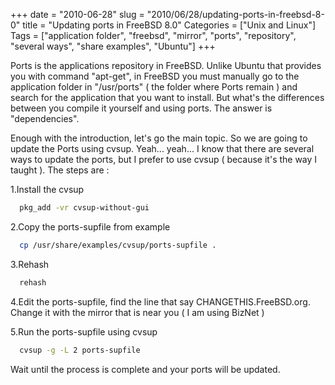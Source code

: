+++
date = "2010-06-28"
slug = "2010/06/28/updating-ports-in-freebsd-8-0"
title = "Updating ports in FreeBSD 8.0"
Categories = ["Unix and Linux"]
Tags = ["application folder", "freebsd", "mirror", "ports", "repository", "several ways", "share examples", "Ubuntu"]
+++

Ports is the applications repository in FreeBSD. Unlike Ubuntu that provides you with command "apt-get", in FreeBSD you must manually go to the application folder in "/usr/ports" ( the folder where Ports remain ) and search for the application that you want to install. But what's the differences between you compile it yourself and using ports. The answer is "dependencies".

Enough with the introduction, let's go the main topic. So we are going to update the Ports using cvsup. Yeah... yeah... I know that there are several ways to update the ports, but I prefer to use cvsup ( because it's the way I taught ). The steps are :

1.Install the cvsup

``` bash
  pkg_add -vr cvsup-without-gui
```

2.Copy the ports-supfile from example

``` bash
  cp /usr/share/examples/cvsup/ports-supfile .
```

3.Rehash
    
``` bash
  rehash
```

4.Edit the ports-supfile, find the line that say CHANGETHIS.FreeBSD.org. Change it with the mirror that is near you ( I am using BizNet )

5.Run the ports-supfile using cvsup

``` bash
  cvsup -g -L 2 ports-supfile
```

Wait until the process is complete and your ports will be updated.

